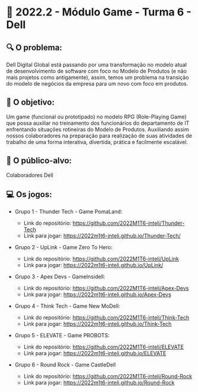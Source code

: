 # 🙋‍ 2022.2 - Módulo Game - Turma 6 - Dell
## 🔍 O problema:
Dell Digital Global está passando por uma transformação no modelo atual de desenvolvimento de software com foco no Modelo de Produtos (e não mais projetos como antigamente), assim, temos um problema na transição do modelo de negócios da empresa para um novo com foco em produtos.

## 🎯 O objetivo:
Um game (funcional ou prototipado) no modelo RPG (Role-Playing Game) que possa auxiliar no treinamento dos funcionários do departamento de IT enfrentando situações rotineiras do Modelo de Produtos. Auxiliando assim nossos colaboradores na preparação para realização de suas atividades de trabalho de uma forma interativa, divertida, prática e facilmente escalável.

## 🧩 O público-alvo:
Colaboradores Dell

## 💻 Os jogos:

- Grupo 1 - Thunder Tech - Game PomaLand:
  - Link do repositório: https://github.com/2022M1T6-inteli/Thunder-Tech
  - Link para jogar: https://2022m1t6-inteli.github.io/Thunder-Tech/

- Grupo 2 - UpLink - Game Zero To Hero:
  - Link do repositório: https://github.com/2022M1T6-inteli/UpLink
  - Link para jogar: https://2022m1t6-inteli.github.io/UpLink/
  
- Grupo 3 - Apex Devs - GameInsidell:
  - Link do repositório: https://github.com/2022M1T6-inteli/Apex-Devs
  - Link para jogar: https://2022m1t6-inteli.github.io/Apex-Devs
  
- Grupo 4 - Think Tech - Game New MoDell:
  - Link do repositório: https://github.com/2022M1T6-inteli/Think-Tech
  - Link para jogar: https://2022m1t6-inteli.github.io/Think-Tech
  
- Grupo 5 - ELEVATE - Game PROBOTS:
  - Link do repositório: https://github.com/2022M1T6-inteli/ELEVATE
  - Link para jogar: https://2022m1t6-inteli.github.io/ELEVATE
  
- Grupo 6 - Round Rock - Game CastleDell
  - Link do repositório: https://github.com/2022M1T6-inteli/Round-Rock
  - Link para jogar: https://2022m1t6-inteli.github.io/Round-Rock
